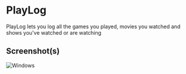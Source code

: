 # PlayLog
PlayLog lets you log all the games you played, movies you watched and shows you've watched or are watching

## Screenshot(s)
![Windows](https://i.imgur.com/Bu9CCr1.png)


